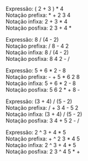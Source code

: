 Expressão: ( 2 + 3 ) * 4 <br>
Notação prefixa: * + 2 3 4 <br>
Notação infixa: 2 + 3 * 4 <br>
Notação posfixa: 2 3 + 4 * <br>

Expressão: 8 / (4 - 2) <br>
Notação prefixa: / 8 - 4 2 <br>
Notação infixa: 8 / (4 - 2) <br>
Notação posfixa: 8 4 2 - / <br>

Expressão: 5 + 6 * 2 - 8 <br>
Notação prefixa: - + 5 * 6 2 8 <br>
Notação infixa: 5 + 6 * 2 - 8 <br>
Notação posfixa: 5 6 2 * + 8 - <br>

Expressão: (3 + 4) / (5 - 2) <br>
Notação prefixa: / + 3 4 - 5 2 <br>
Notação infixa: (3 + 4) / (5 - 2) <br>
Notação posfixa: 3 4 + 5 2 - / <br>

Expressão: 2 ^ 3 + 4 * 5 <br>
Notação prefixa: + ^ 2 3 * 4 5 <br>
Notação infixa: 2 ^ 3 + 4 * 5 <br>
Notação posfixa: 2 3 ^ 4 5 * + <br>